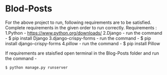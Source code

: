 ﻿# Blod-Posts
For the above project to run, following requirements are to be satisfied.
Complete requirements in the given order to run correctly.
Requirements :
  1.Python - https://www.python.org/downloads/
  2.Django - run the command -  $ pip install Django
  3.django-crispy-forms - run the command - $ pip install django-crispy-forms
  4.pillow - run the command - $ pip install Pillow

If requirements are staisfied open terminal in the Blog-Posts folder 
and run the command - 

    $ python manage.py runserver
